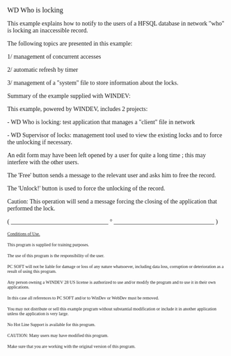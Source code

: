   
<span style="font-family:Arial sans-serif;font-size:16px;">WD Who is locking</span>

  
<span style="font-family:Arial sans-serif;font-size:14px;">This example explains how to notify to the users of a HFSQL database in network "who" is locking an inaccessible record.</span>

  
<span style="font-family:Arial sans-serif;font-size:14px;">The following topics are presented in this example:</span>

<span style="font-family:Arial sans-serif;font-size:14px;">1/ management of concurrent accesses</span>

<span style="font-family:Arial sans-serif;font-size:14px;">2/ automatic refresh by timer</span>

<span style="font-family:Arial sans-serif;font-size:14px;">3/ management of a "system" file to store information about the locks.</span>

  
<span style="font-family:Arial sans-serif;font-size:14px;">Summary of the example supplied with WINDEV: </span>

<span style="font-family:Arial sans-serif;font-size:14px;">This example, powered by WINDEV, includes 2 projects:</span>

<span style="font-family:Arial sans-serif;font-size:14px;">- WD Who is locking: test application that manages a "client" file in network</span>

<span style="font-family:Arial sans-serif;font-size:14px;">- WD Supervisor of locks: management tool used to view the existing locks and to force the unlocking if necessary.</span>

<span style="font-family:Arial sans-serif;font-size:14px;">An edit form may have been left opened by a user for quite a long time ; this may interfere with the other users.</span>

<span style="font-family:Arial sans-serif;font-size:14px;">The 'Free' button sends a message to the relevant user and asks him to free the record.</span>

<span style="font-family:Arial sans-serif;font-size:14px;">The 'Unlock!' button is used to force the unlocking of the record. </span>

<span style="font-family:Arial sans-serif;font-size:14px;">Caution: This operation will send a message forcing the closing of the application that performed the lock.</span>

  
  
<span style="font-family:Arial sans-serif;font-size:14px;">( \_\_\_\_\_\_\_\_\_\_\_\_\_\_\_\_\_\_\_\_\_\_\_\_\_\_\_\_\_\_\_\_ ° \_\_\_\_\_\_\_\_\_\_\_\_\_\_\_\_\_\_\_\_\_\_\_\_\_\_\_\_\_\_\_\_\_ )</span>

  
<span style="text-decoration:underline;font-family:Arial sans-serif;font-size:10px;">Conditions of Use.</span>

<span style="font-family:Arial sans-serif;font-size:10px;">This program is supplied for training purposes.</span>

<span style="font-family:Arial sans-serif;font-size:10px;">The use of this program is the responsibility of the user. </span>

<span style="font-family:Arial sans-serif;font-size:10px;">PC SOFT will not be liable for damage or loss of any nature whatsoever, including data loss, corruption or deterioration as a result of using this program.</span>

<span style="font-family:Arial sans-serif;font-size:10px;">Any person owning a WINDEV 28 US license is authorized to use and/or modify the program and to use it in their own applications. </span>

<span style="font-family:Arial sans-serif;font-size:10px;">In this case all references to PC SOFT and/or to WinDev or WebDev must be removed.</span>

<span style="font-family:Arial sans-serif;font-size:10px;">You may not distribute or sell this example program without substantial modification or include it in another application unless the application is very large.</span>

  
<span style="font-family:Arial sans-serif;font-size:10px;">No Hot Line Support is available for this program.</span>

  
<span style="font-family:Arial sans-serif;font-size:10px;">CAUTION: Many users may have modified this program. </span>

<span style="font-family:Arial sans-serif;font-size:10px;">Make sure that you are working with the original version of this program.</span>

  
  
  
  